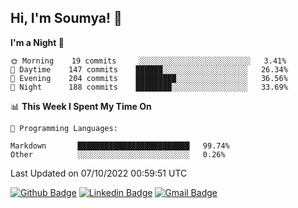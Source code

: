 ## Hi, I'm Soumya! 👋

<!--START_SECTION:waka-->
**I'm a Night 🦉** 

```text
🌞 Morning    19 commits     ░░░░░░░░░░░░░░░░░░░░░░░░░   3.41% 
🌆 Daytime    147 commits    ██████░░░░░░░░░░░░░░░░░░░   26.34% 
🌃 Evening    204 commits    █████████░░░░░░░░░░░░░░░░   36.56% 
🌙 Night      188 commits    ████████░░░░░░░░░░░░░░░░░   33.69%

```


📊 **This Week I Spent My Time On** 

```text
💬 Programming Languages: 

Markdown       █████████████████████████   99.74% 
Other          ░░░░░░░░░░░░░░░░░░░░░░░░░   0.26%
```


 Last Updated on 07/10/2022 00:59:51 UTC
<!--END_SECTION:waka-->

[![Github Badge](https://img.shields.io/badge/-rubyruins-grey?style=for-the-badge&logo=github&logoColor=white&link=https://github.com/rubyruins/)](https://www.github.com/rubyruins/) 
[![Linkedin Badge](https://img.shields.io/badge/-Soumya%20Parekh-0072b1?style=for-the-badge&logo=Linkedin&logoColor=white&link=https://www.linkedin.com/in/Soumya-Parekh/)](https://www.linkedin.com/in/Soumya-Parekh/) 
[![Gmail Badge](https://img.shields.io/badge/-soumyaparekh.me@gmail.com-c14438?style=for-the-badge&logo=Gmail&logoColor=white&link=mailto:soumyaparekh.me@gmail.com)](mailto:soumyaparekh.me@gmail.com) 
